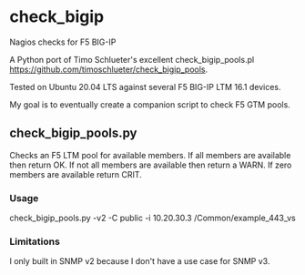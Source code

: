 # check_bigip
Nagios checks for F5 BIG-IP

A Python port of Timo Schlueter's excellent check_bigip_pools.pl
https://github.com/timoschlueter/check_bigip_pools.

Tested on Ubuntu 20.04 LTS against several F5 BIG-IP LTM 16.1 devices.

My goal is to eventually create a companion script to check F5 GTM
pools.

## check_bigip_pools.py
Checks an F5 LTM pool for available members. If all members are
available then return OK. If not all members are available then return a
WARN. If zero members are available return CRIT.

### Usage
check_bigip_pools.py -v2 -C public -i 10.20.30.3 /Common/example_443_vs

### Limitations
I only built in SNMP v2 because I don't have a use case for SNMP v3.
